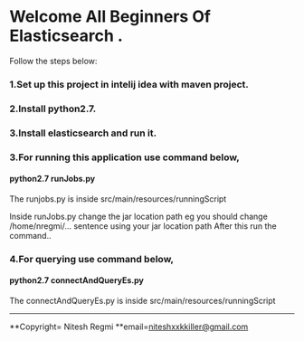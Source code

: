 # Welcome All Beginners Of Elasticsearch .

Follow the steps below:

### 1.Set up this project in intelij idea with maven project.
### 2.Install python2.7.
### 3.Install elasticsearch and run it.
### 3.For running this application use command below,

####  python2.7 runJobs.py

The runjobs.py is inside  src/main/resources/runningScript

Inside runJobs.py change the jar location path eg you should change /home/nregmi/... sentence using your jar location path
After this run the command..

### 4.For querying use command below,

#### python2.7 connectAndQueryEs.py

The connectAndQueryEs.py is inside  src/main/resources/runningScript

********************************

**Copyright= Nitesh Regmi 
**email=niteshxxkkiller@gmail.com